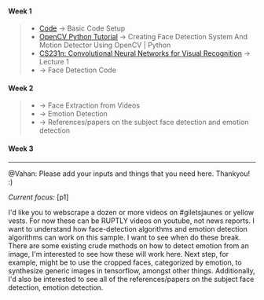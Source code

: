 #### Week 1

> - [Code](https://github.com/anicksaha/ra-2019/tree/master/code) -> Basic Code Setup
> - [OpenCV Python Tutorial](https://www.youtube.com/watch?v=-ZrDjwXZGxI) -> Creating Face Detection System And Motion Detector Using OpenCV | Python
> - [CS231n: Convolutional Neural Networks for Visual Recognition](https://www.youtube.com/playlist?list=PLC1qU-LWwrF64f4QKQT-Vg5Wr4qEE1Zxk) -> Lecture 1
> - []() -> Face Detection Code


#### Week 2

> - []() -> Face Extraction from Videos
> - []() -> Emotion Detection
> - []() -> References/papers on the subject face detection and emotion detection

#### Week 3



---

@Vahan: Please add your inputs and things that you need here. Thankyou! :)

_Current focus:_ [p1]

I'd like you to webscrape a dozen or more videos on #giletsjaunes or yellow vests. For now these can be RUPTLY videos on youtube, not news reports. I want to understand how face-detection algorithms and emotion detection algorithms can work on this sample. I want to see when do these break. There are some existing crude methods on how to detect emotion from an image, I'm interested to see how these will work here. Next step, for example, might be to use the cropped faces, categorized by emotion, to synthesize generic images in tensorflow, amongst other things. Additionally, I'd also be interested to see all of the references/papers on the subject face detection, emotion detection.
